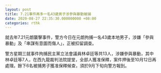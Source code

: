 ```yaml
---
layout: post
title: 7.21事件再多一名43歲男子涉參與暴動被捕
date: 2020-08-27 22:35:30.000000000 +08:00
categories: rthk
---
```


就去年7.21元朗襲擊事件，警方今日在元朗拘捕一名43歲本地男子，涉嫌「參與暴動」及「串謀有意圖而傷人」，正被扣留調查。

警方星期三就事件拘捕民主黨立法會議員林卓廷等共13人，涉嫌參與暴動，其中林卓廷等7人，在西九龍裁判法院提堂，全部人獲准保釋，案件押後至10月12日再處理。餘下6名被捕男子獲准保釋候查，須於9月下旬向警方報到。
